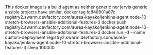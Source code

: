 This docker image is a build agent as neither generic nor jervis generic ansible projects have similar.
docker tag  fe848901a87c registry2.swarm.devfactory.com/aurea-kayako/jenkins-agent:node-10-stretch-browsers-ansible-additional-features-3
docker push registry2.swarm.devfactory.com/aurea-kayako/jenkins-agent:node-10-stretch-browsers-ansible-additional-features-3
docker run -d --name custom-deployment registry2.swarm.devfactory.com/aurea-kayako/jenkins-agent:node-10-stretch-browsers-ansible-additional-features-3 sleep 100000
  
